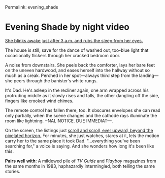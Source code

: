 Permalink: evening_shade

# Evening Shade by night video

[She blinks awake just after 3 a.m. and rubs the sleep from her eyes.](https://prevueguide.bandcamp.com/track/evening-shade)

The house is still, save for the dance of washed out, too-blue light that occasionally flickers through her cracked bedroom door.

A noise from downstairs. She peels back the comforter, lays her bare feet on the uneven hardwood, and eases herself into the hallway without so much as a creak. Perched in her spot—always third step from the landing—she peers through the banister's white rungs.

It's Dad. He's asleep in the recliner again, one arm wrapped across his protruding middle as it slowly rises and falls, the other dangling off the side, fingers like crooked wind chimes.

The remote control has fallen there, too. It obscures envelopes she can read only partially, when the scene changes and the cathode rays illuminate the room like lightning. ‒NAL NOTICE. DUE IMMEDIAT—.

On the screen, the listings just [scroll and scroll, ever upward, beyond the pixelated horizon.](https://youtu.be/LG5N4oe4t3E) For minutes, she just watches, stares at it, lets the motion carry her to the same place it took Dad. "...everything you've been searching for," a voice is saying. And she wonders how long it's been like this.

**Pairs well with:** A mildewed pile of _TV Guide_ and _Playboy_ magazines from the same months in 1983, haphazardly intermingled, both telling the same stories.

